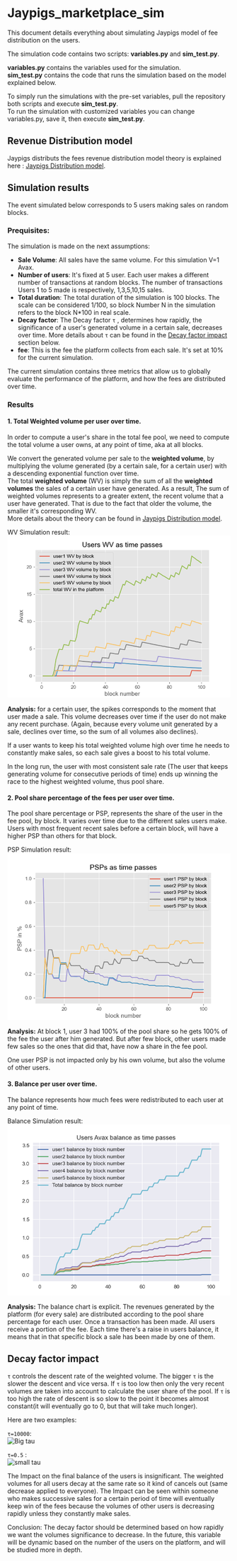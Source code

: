 # Jaypigs_marketplace_sim
This document details everything about simulating Jaypigs model of fee distribution on the users.

The simulation code contains two scripts: **variables.py** and **sim_test.py**.

**variables.py** contains the variables used for the simulation.  
**sim_test.py** contains the code that runs the simulation based on the model explained below.

To simply run the simulations with the pre-set variables, pull the repository both scripts and execute **sim_test.py**.  
To run the simulation with customized variables you can change variables.py, save it, then execute **sim_test.py**.
 
##  Revenue Distribution model

Jaypigs distributs the fees revenue distribution model theory is explained here :
[Jaypigs Distribution model](https://www.dropbox.com/s/4ypm2dvgnixfn0x/Jaypigs%20Revenue%20Sharing%20Model_v1.2.pdf?dl=0).

## Simulation results
The event simulated below corresponds to 5 users making sales on random blocks.
### Prequisites:  

The simulation is made on the next assumptions:
- **Sale Volume**: All sales have the same volume. For this simulation V=1 Avax.
- **Number of users**: It's fixed at 5 user. Each user makes a different number of transactions at random blocks. The number of transactions Users 1 to 5 made is respectively, 1,3,5,10,15 sales. 
- **Total duration**:  The total duration of the simulation is 100 blocks. The scale can be considered 1/100, so block Number N in the simulation refers to the block N*100 in real scale. 
- **Decay factor**: The Decay factor ```τ``` , determines how rapidly, the significance of a user's generated volume in a certain sale, decreases over time. More details about ```τ``` can be found in the [Decay factor impact](#Decay-factor-impact) section below. 
- **fee**: This is the fee the platform collects from each sale. It's set at 10% for the current simulation. 



The current simulation contains three metrics that allow us to globally evaluate the performance of the platform, and how the fees are distributed  over time.
### Results  
#### 1. **Total Weighted volume per user over time.**  
In order to compute a user's share in the total fee pool, we need to compute the total volume a user owns, at any point of time, aka at all blocks.


We convert the generated volume per sale to the **weighted volume**, by multiplying the volume generated (by a certain sale, for a certain user) with a descending exponential function over time.    
The total **weighted volume** (WV) is simply the sum of all the **weighted volumes** the sales of a certain user have generated. As a result, The sum of weighted volumes represents to a greater extent, the recent volume that a user have generated. That is due to the fact that older the volume, the smaller it's corresponding WV.   
More details about the theory can be found in [Jaypigs Distribution model](https://www.dropbox.com/s/4ypm2dvgnixfn0x/Jaypigs%20Revenue%20Sharing%20Model_v1.2.pdf?dl=0).

WV Simulation result:
![Total Weighted volume evolution per user](https://github.com/Bee8eyes/jaypigs-sims/blob/main/Weighted%20Volume.PNG)   
 
**Analysis:** for a certain user, the spikes corresponds to the moment that user made a sale. This volume decreases over time if the user do not make any recent purchase. (Again, because every volume unit generated by a sale, declines over time, so the sum of all volumes also declines).  

If a user wants to keep his total weighted volume high over time he needs to constantly make sales, so each sale gives a boost to his total volume.

In the long run, the user with most consistent sale rate (The user that keeps generating volume for consecutive periods of time) ends up winning the race to the highest weighted volume, thus pool share.
  
#### 2. Pool share percentage of the fees per user over time.

The pool share percentage or PSP, represents the share of the user in the fee pool, by block. It varies over time due to the different sales users make. Users with most frequent recent sales before a certain block, will have a higher PSP than others for that block.  

PSP Simulation result: 
![Pool share evolution per user](https://github.com/Bee8eyes/jaypigs-sims/blob/main/PSP.PNG)

**Analysis:** At block 1, user 3 had 100% of the pool share so he gets 100% of the fee the user after him generated. But after few block, other users made few sales so the ones that did that, have now a share in the fee pool. 

One user PSP is not impacted only by his own volume, but also the volume of other users. 


#### 3. Balance per user over time.

The balance represents how much fees were redistributed to each user at any point of time.  

Balance Simulation result:
![Balance evolution per user](https://github.com/Bee8eyes/jaypigs-sims/blob/main/Balance.PNG)  

**Analysis:** The balance chart is explicit. The revenues generated by the platform (for every sale) are distributed according to the pool share percentage for each user. Once a transaction has been made. All users receive a portion of the fee. Each time there's a raise in users balance, it means that in that specific block a sale has been made by one of them.

## Decay factor impact
```τ``` controls the descent rate of the weighted volume. The bigger ```τ``` is the slower the descent and vice versa. If ```τ``` is too low then only the very recent volumes are taken into account to calculate the user share of the pool. If ```τ``` is too high the rate of descent is so slow to the point it becomes almost constant(it will eventually go to 0, but that will take much longer).

Here are two examples:

```τ=10000```:  
![Big tau](https://github.com/Bee8eyes/jaypigs-sims/blob/main/big_tau.PNG)  

```τ=0.5``` :  
![small tau](https://github.com/Bee8eyes/jaypigs-sims/blob/main/small_tau.PNG) 

The Impact on the final balance of the users is insignificant. The weighted volumes for all users decay at the same rate so it kind of cancels out (same decrease applied to everyone).
The Impact can be seen within someone who makes successive sales for a certain period of time will eventually keep win of the fees because the volumes of other users is decreasing rapidly unless they constantly make sales. 

Conclusion: The decay factor should be determined based on how rapidly we want the volumes significance to decrease. In the future, this variable will be dynamic based on the number of the users on the platform, and will be studied more in depth.
